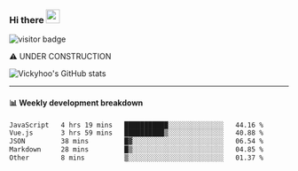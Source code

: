 ### Hi there <a href="https://www.gautamkrishnar.com/"><img src="https://media.giphy.com/media/hvRJCLFzcasrR4ia7z/giphy.gif" width="25px"></a>

![visitor badge](https://visitor-badge.glitch.me/badge?page_id=vickyhoo.vickyhoo&left_color=black&right_color=cornflowerblue)

⚠️ UNDER CONSTRUCTION

![Vickyhoo's GitHub stats](https://github-readme-stats.vercel.app/api?username=vickyhoo&theme=react&show_icons=true&count_private=true)

---

#### :bar_chart: Weekly development breakdown

<!--START_SECTION:waka-->

```txt
JavaScript   4 hrs 19 mins   ███████████░░░░░░░░░░░░░░   44.16 %
Vue.js       3 hrs 59 mins   ██████████▒░░░░░░░░░░░░░░   40.88 %
JSON         38 mins         █▓░░░░░░░░░░░░░░░░░░░░░░░   06.54 %
Markdown     28 mins         █▒░░░░░░░░░░░░░░░░░░░░░░░   04.85 %
Other        8 mins          ▒░░░░░░░░░░░░░░░░░░░░░░░░   01.37 %
```

<!--END_SECTION:waka-->


<!--
**vickyhoo/vickyhoo** is a ✨ _special_ ✨ repository because its `README.md` (this file) appears on your GitHub profile.

Here are some ideas to get you started:

- 🔭 I’m currently working on ...
- 🌱 I’m currently learning ...
- 👯 I’m looking to collaborate on ...
- 🤔 I’m looking for help with ...
- 💬 Ask me about ...
- 📫 How to reach me: ...
- 😄 Pronouns: ...
- ⚡ Fun fact: ...
-->
